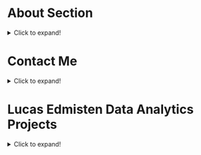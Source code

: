 # About Section
<details>
  <summary>Click to expand!</summary>
  
  ## I am currently living in NC working remotely for Amazon while I pursue a Data Science Masters Degree. 
 
  </details>

 # Contact Me
<details>
  <summary>Click to expand!</summary>
  
  ## Cell and Email
  1. Cell 984 292 2591
  2. Email Lucas.edmisten82@gmail.com
  
  </details>


# Lucas Edmisten Data Analytics Projects
  <details>
  <summary>Click to expand!</summary>

## Project 1 -
Predicting best ways to win a chess match.
* I went through different variables in a chess match to see what corelates to winning.
* The two main points I found that correlate with winning are:
* 1) Having the opening move (Being the white pieces)
* 2) Starting with one of these 5 opening moves - 
* - Slav Defense: Exchange Variation
* - Nimzowitsch Defense: Kennedy Variation
* - King's Pawn Game: Leonardis Variation
* - Queen's Pawn Game: Zukertort Variation
* - Philidor Defense

Project 2 -
Predicting a Players Fantasy Football Value
* The goal was to find if ther were any signficant variables that led to a player having a high Fantasy Football output. 
* I tested multiple variables to see what predicted a high value and found these to predict success. 
* 1) A player coming from the SEC in college has the highest predictor of Fantasy Value.
* 2) A player at the age of 24 has the highest chance of having high Fantasy Value.
* 3) Combine values such as 40 yard dash, shuttle and wonderlic are not predictors towards Fantasy Value

Project 3 - 
Are NBA players better than they were historically?
* The goal was to see if players statistics were significantly better now than they were historically and if they were why?
* 1 - Average scoring per player went up but the top scorers still were in earlier years. 
* 2 - Complete stats rose in all categories for players which correlated with pace of play

Project 4 - 
What factors need to be addressed to reduce crime and police violence in America
* •	We found that Blacks and Hispanics are killed by a higher rate per population than Whites. 
* •	There is a correlation with the poverty rate in the counties with high crime. 
* •	There is a high rate of Police related crimes in the Southwest, Arizona and Texas region. 
* •	Black and White Segregation correlate very strongly with Crime. Areas more integrated have less crime.
* •	There does not seem to be much correlation in State voting and crime. 

Project 5 - 
Is the idea of flying safe and what is the safest airline?
* 1) Flying Commercial has a very small number of incidents when compared with the complete data. 
* 2) When comparing flying to alternate modes of transportation it is by far the safest. 
* 3) Airline accidents have been decreasing over the years and are at an all time low. 
* 4) Southwest is the safest airline to fly by the numbers. 

Project 6 - 
Is there a correlation between political stance and an areas Coronavirus response, outbreaks and shutdowns.
* 1) Areas of smaller population had a higher google search rate towards Covid being a Hoax per population.
* 2) Searchs towards corona being a hoax lined up with President Trump Questioning the Virus. 
* 3) Covid Death Rates seemed to follow large cities which were mostly left leaning areas but could not directly correlate with politically party over population per area. 

Project 7 - 
What played a factor in the deaths on the Titanic?
* 1) 3rd class passengers died at the highest rate and actually 2nd class passengers survived at a higher rate than 1st class.
* 2) Females survived around 2 times more than males.
* 3) Passengers from England died at a much higher rate than any other passengers. 

</details>

